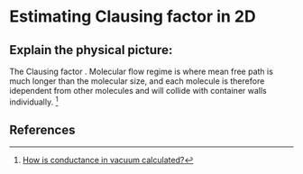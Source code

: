 # Estimating Clausing factor in 2D

## Explain the physical picture:

The Clausing factor . Molecular flow regime is where mean free path is much longer than the molecular size, and each molecule is therefore idependent from other molecules and will collide with container walls individually. [^1]

## References

[^1]: [How is conductance in vacuum calculated?]([https://doi.org/10.1021/jp037992q](https://www.leybold.com/en-us/knowledge/vacuum-fundamentals/fundamental-physics-of-vacuum/how-to-calculate-vacuum-conductance))
